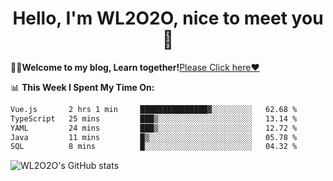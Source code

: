 <h1 align = "center">Hello, I'm WL2O2O, nice to meet you 👋</h1>

🧑‍💻**Welcome to my blog, Learn together!**[Please Click here❤️](https://wl2o2o.github.io)

📊 **This Week I Spent My Time On:**
<!--START_SECTION:waka-->

```txt
Vue.js       2 hrs 1 min     ███████████████▓░░░░░░░░░   62.68 %
TypeScript   25 mins         ███▒░░░░░░░░░░░░░░░░░░░░░   13.14 %
YAML         24 mins         ███▒░░░░░░░░░░░░░░░░░░░░░   12.72 %
Java         11 mins         █▒░░░░░░░░░░░░░░░░░░░░░░░   05.78 %
SQL          8 mins          █░░░░░░░░░░░░░░░░░░░░░░░░   04.32 %
```

<!--END_SECTION:waka-->

![WL2O2O's GitHub stats](https://github-readme-stats.vercel.app/api?username=WL2O2O&show_icons=true)


<!--
**WL2O2O/WL2O2O** is a ✨ _special_ ✨ repository because its `README.md` (this file) appears on your GitHub profile.

Here are some ideas to get you started:

- 🔭 I’m currently working on ...
- 🌱 I’m currently learning ...
- 👯 I’m looking to collaborate on ...
- 🤔 I’m looking for help with ...
- 💬 Ask me about ...
- 📫 How to reach me: ...
- 😄 Pronouns: ...
- ⚡ Fun fact: ...
-->
